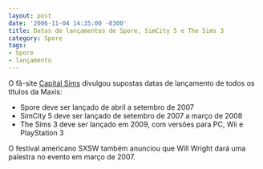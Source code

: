 ```yaml
---
layout: post
date: '2006-11-04 14:35:00 -0300'
title: Datas de lançamentos de Spore, SimCity 5 e The Sims 3
category: Spore
tags:
- Spore
- lançamento
---
```

O fã-site [Capital Sims](http://www.lossims.capitalsimcity.com/) divulgou supostas datas de lançamento de todos os títulos da Maxis:

- Spore deve ser lançado de abril a setembro de 2007
- SimCity 5 deve ser lançado de setembro de 2007 a março de 2008
- The Sims 3 deve ser lançado em 2009, com versões para PC, Wii e PlayStation 3

O festival americano SXSW também anunciou que Will Wright dará uma palestra no evento em março de 2007.